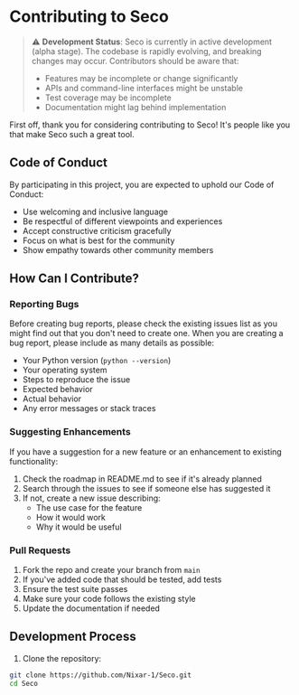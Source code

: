 # Contributing to Seco

> ⚠️ **Development Status**: Seco is currently in active development (alpha stage). The codebase is rapidly evolving, and breaking changes may occur. Contributors should be aware that:
> - Features may be incomplete or change significantly
> - APIs and command-line interfaces might be unstable
> - Test coverage may be incomplete
> - Documentation might lag behind implementation

First off, thank you for considering contributing to Seco! It's people like you that make Seco such a great tool.

## Code of Conduct

By participating in this project, you are expected to uphold our Code of Conduct:

- Use welcoming and inclusive language
- Be respectful of different viewpoints and experiences
- Accept constructive criticism gracefully
- Focus on what is best for the community
- Show empathy towards other community members

## How Can I Contribute?

### Reporting Bugs

Before creating bug reports, please check the existing issues list as you might find out that you don't need to create one. When you are creating a bug report, please include as many details as possible:

* Your Python version (`python --version`)
* Your operating system
* Steps to reproduce the issue
* Expected behavior
* Actual behavior
* Any error messages or stack traces

### Suggesting Enhancements

If you have a suggestion for a new feature or an enhancement to existing functionality:

1. Check the roadmap in README.md to see if it's already planned
2. Search through the issues to see if someone else has suggested it
3. If not, create a new issue describing:
   - The use case for the feature
   - How it would work
   - Why it would be useful

### Pull Requests

1. Fork the repo and create your branch from `main`
2. If you've added code that should be tested, add tests
3. Ensure the test suite passes
4. Make sure your code follows the existing style
5. Update the documentation if needed

## Development Process

1. Clone the repository:
```bash
git clone https://github.com/Nixar-1/Seco.git
cd Seco
